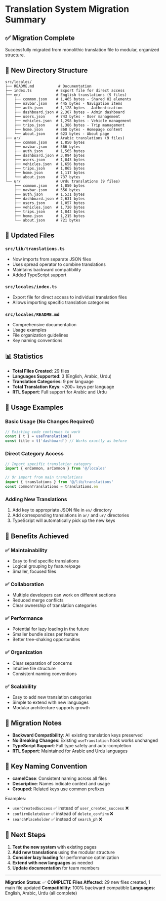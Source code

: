 # Translation System Migration Summary

## ✅ Migration Complete

Successfully migrated from monolithic translation file to modular, organized structure.

## 📁 New Directory Structure

```
src/locales/
├── README.md           # Documentation
├── index.ts           # Export file for direct access
├── en/                # English translations (9 files)
│   ├── common.json    # 1,465 bytes - Shared UI elements
│   ├── navbar.json    # 445 bytes - Navigation items
│   ├── auth.json      # 1,128 bytes - Authentication
│   ├── dashboard.json # 2,307 bytes - Admin dashboard
│   ├── users.json     # 743 bytes - User management
│   ├── vehicles.json  # 1,298 bytes - Vehicle management
│   ├── trips.json     # 1,386 bytes - Trip management
│   ├── home.json      # 868 bytes - Homepage content
│   └── about.json     # 623 bytes - About page
├── ar/                # Arabic translations (9 files)
│   ├── common.json    # 1,850 bytes
│   ├── navbar.json    # 566 bytes
│   ├── auth.json      # 1,565 bytes
│   ├── dashboard.json # 3,094 bytes
│   ├── users.json     # 1,043 bytes
│   ├── vehicles.json  # 1,656 bytes
│   ├── trips.json     # 1,865 bytes
│   ├── home.json      # 1,117 bytes
│   └── about.json     # 737 bytes
└── ur/                # Urdu translations (9 files)
    ├── common.json    # 1,850 bytes
    ├── navbar.json    # 556 bytes
    ├── auth.json      # 1,531 bytes
    ├── dashboard.json # 2,631 bytes
    ├── users.json     # 1,057 bytes
    ├── vehicles.json  # 1,720 bytes
    ├── trips.json     # 1,842 bytes
    ├── home.json      # 1,215 bytes
    └── about.json     # 721 bytes
```

## 🔧 Updated Files

### `src/lib/translations.ts`
- Now imports from separate JSON files
- Uses spread operator to combine translations
- Maintains backward compatibility
- Added TypeScript support

### `src/locales/index.ts`
- Export file for direct access to individual translation files
- Allows importing specific translation categories

### `src/locales/README.md`
- Comprehensive documentation
- Usage examples
- File organization guidelines
- Key naming conventions

## 📊 Statistics

- **Total Files Created**: 29 files
- **Languages Supported**: 3 (English, Arabic, Urdu)
- **Translation Categories**: 9 per language
- **Total Translation Keys**: ~200+ keys per language
- **RTL Support**: Full support for Arabic and Urdu

## 🚀 Usage Examples

### Basic Usage (No Changes Required)
```typescript
// Existing code continues to work
const { t } = useTranslation()
const title = t('dashboard') // Works exactly as before
```

### Direct Category Access
```typescript
// Import specific translation category
import { enCommon, arCommon } from '@/locales'

// Or import from main translations
import { translations } from '@/lib/translations'
const commonTranslations = translations.en
```

### Adding New Translations
1. Add key to appropriate JSON file in `en/` directory
2. Add corresponding translations in `ar/` and `ur/` directories
3. TypeScript will automatically pick up the new keys

## 🎯 Benefits Achieved

### ✅ Maintainability
- Easy to find specific translations
- Logical grouping by feature/page
- Smaller, focused files

### ✅ Collaboration
- Multiple developers can work on different sections
- Reduced merge conflicts
- Clear ownership of translation categories

### ✅ Performance
- Potential for lazy loading in the future
- Smaller bundle sizes per feature
- Better tree-shaking opportunities

### ✅ Organization
- Clear separation of concerns
- Intuitive file structure
- Consistent naming conventions

### ✅ Scalability
- Easy to add new translation categories
- Simple to extend with new languages
- Modular architecture supports growth

## 🔄 Migration Notes

- **Backward Compatibility**: All existing translation keys preserved
- **No Breaking Changes**: Existing `useTranslation` hook works unchanged
- **TypeScript Support**: Full type safety and auto-completion
- **RTL Support**: Maintained for Arabic and Urdu languages

## 📝 Key Naming Convention

- **camelCase**: Consistent naming across all files
- **Descriptive**: Names indicate context and usage
- **Grouped**: Related keys use common prefixes

Examples:
- `userCreatedSuccess` ✅ instead of `user_created_success` ❌
- `confirmDeleteUser` ✅ instead of `delete_confirm` ❌
- `searchPlaceholder` ✅ instead of `search_ph` ❌

## 🎉 Next Steps

1. **Test the new system** with existing pages
2. **Add new translations** using the modular structure
3. **Consider lazy loading** for performance optimization
4. **Extend with new languages** as needed
5. **Update documentation** for team members

---

**Migration Status**: ✅ **COMPLETE**
**Files Affected**: 29 new files created, 1 main file updated
**Compatibility**: 100% backward compatible
**Languages**: English, Arabic, Urdu (all complete)
